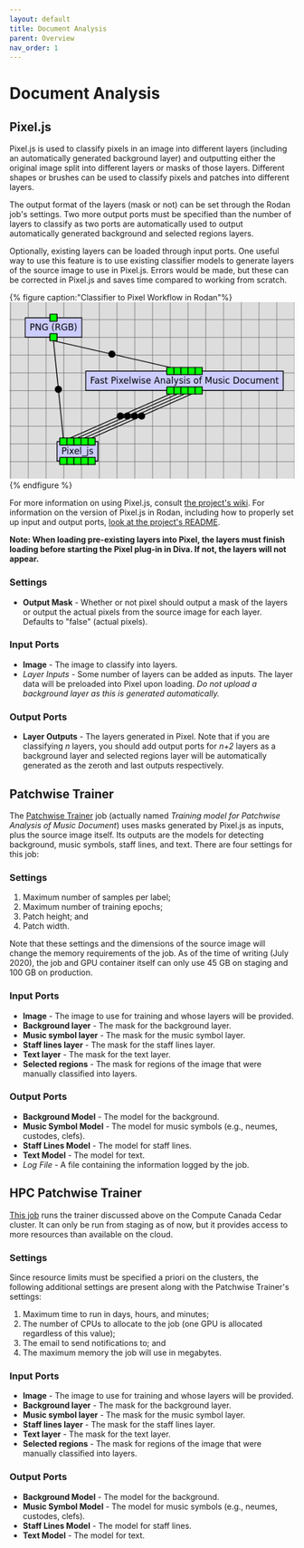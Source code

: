 ```yaml
---
layout: default
title: Document Analysis
parent: Overview
nav_order: 1
---
```


# Document Analysis

## Pixel.js

Pixel.js is used to classify pixels in an image into different layers (including an automatically generated background layer)
and outputting either the original image split into different layers or masks of those layers.
Different shapes or brushes can be used to classify pixels and patches into different layers.

The output format of the layers (mask or not) can be set through the Rodan job's settings.
Two more output ports must be specified than the number of layers to classify as two ports
are automatically used to output automatically generated background and selected regions
layers.

Optionally, existing layers can be loaded through input ports. One useful way to use this feature
is to use existing classifier models to generate layers of the source image to use in Pixel.js.
Errors would be made, but these can be corrected in Pixel.js and saves time compared to working
from scratch.

{% figure caption:"Classifier to Pixel Workflow in Rodan"%}
![](../assets/classifier-pixel-workflow.png)
{% endfigure %}

For more information on using Pixel.js, consult [the project's wiki](https://github.com/DDMAL/Pixel.js/wiki/).
For information on the version of Pixel.js in Rodan, including how to properly set up input and output ports, [look at the project's README](https://github.com/DDMAL/pixel_wrapper/blob/master/README.md).

**Note: When loading pre-existing layers into Pixel, the layers must finish loading before starting the Pixel plug-in in Diva. If not, the layers will not appear.**

### Settings

* **Output Mask** - Whether or not pixel should output a mask of the layers or output the actual pixels from the source image for each layer.
Defaults to "false" (actual pixels).

### Input Ports

* **Image** - The image to classify into layers.
* *Layer Inputs* - Some number of layers can be added as inputs.
The layer data will be preloaded into Pixel upon loading.
*Do not upload a background layer as this is generated automatically.*

### Output Ports

* **Layer Outputs** - The layers generated in Pixel.
Note that if you are classifying *n* layers, you should add output ports for
*n+2* layers as a background layer and selected regions layer will be automatically generated as the zeroth and last outputs respectively.

## Patchwise Trainer

The [Patchwise Trainer](https://github.com/DDMAL/Calvo-classifier) job (actually named *Training model for
Patchwise Analysis of Music Document*) uses masks generated by Pixel.js as inputs, plus the source image itself.
Its outputs are the models for detecting background, music symbols, staff lines, and text.
There are four settings for this job:

### Settings

1. Maximum number of samples per label;
2. Maximum number of training epochs;
3. Patch height; and
4. Patch width.

Note that these settings and the dimensions of the source image will change the memory requirements of the job.
As of the time of writing (July 2020), the job and GPU container itself can only use 45 GB on staging and 100 GB
on production.

### Input Ports

* **Image** - The image to use for training and whose layers will be provided.
* **Background layer** - The mask for the background layer.
* **Music symbol layer** - The mask for the music symbol layer.
* **Staff lines layer** - The mask for the staff lines layer.
* **Text layer** - The mask for the text layer.
* **Selected regions** - The mask for regions of the image that were manually classified into layers.

### Output Ports

* **Background Model** - The model for the background.
* **Music Symbol Model** - The model for music symbols (e.g., neumes, custodes, clefs).
* **Staff Lines Model** - The model for staff lines.
* **Text Model** - The model for text.
* *Log File* - A file containing the information logged by the job.

## HPC Patchwise Trainer

[This job](https://github.com/DDMAL/hpc-fast-trainer) runs the trainer discussed above on the Compute Canada Cedar
cluster. It can only be run from staging as of now, but it provides access to more resources than available on the cloud.

### Settings

Since resource limits must be specified a priori on the clusters, the following additional settings are present along with the Patchwise Trainer's settings:

1. Maximum time to run in days, hours, and minutes;
2. The number of CPUs to allocate to the job (one GPU is allocated regardless of this value);
3. The email to send notifications to; and
4. The maximum memory the job will use in megabytes.

### Input Ports

* **Image** - The image to use for training and whose layers will be provided.
* **Background layer** - The mask for the background layer.
* **Music symbol layer** - The mask for the music symbol layer.
* **Staff lines layer** - The mask for the staff lines layer.
* **Text layer** - The mask for the text layer.
* **Selected regions** - The mask for regions of the image that were manually classified into layers.

### Output Ports

* **Background Model** - The model for the background.
* **Music Symbol Model** - The model for music symbols (e.g., neumes, custodes, clefs).
* **Staff Lines Model** - The model for staff lines.
* **Text Model** - The model for text.
